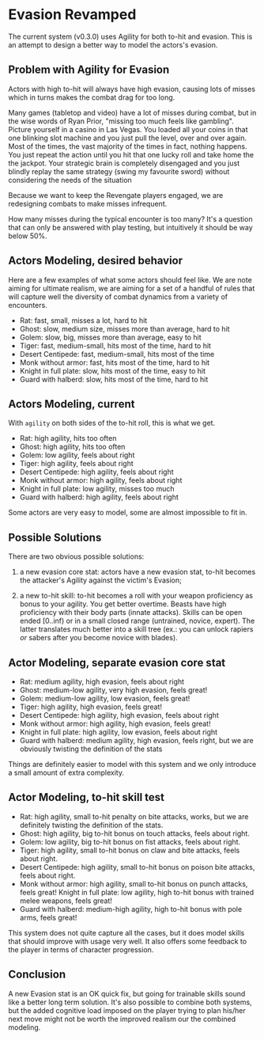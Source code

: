 Evasion Revamped
================

The current system (v0.3.0) uses Agility for both to-hit and evasion. This is an attempt to design a better way to model the actors's evasion. 

## Problem with Agility for Evasion

Actors with high to-hit will always have high evasion, causing lots of misses which in turns makes the combat drag for too long.

Many games (tabletop and video) have a lot of misses during combat, but in the wise words of Ryan Prior, "missing too much feels like gambling". Picture yourself in a casino in Las Vegas. You loaded all your coins in that one blinking slot machine and you just pull the level, over and over again. Most of the times, the vast majority of the times in fact, nothing happens. You just repeat the action until you hit that one lucky roll and take home the the jackpot. Your strategic brain is completely disengaged and you just blindly replay the same strategy (swing my favourite sword) without considering the needs of the situation

Because we want to keep the Revengate players engaged, we are redesigning combats to make misses infrequent.

How many misses during the typical encounter is too many? It's a question that can only be answered with play testing, but intuitively it should be way below 50%.


## Actors Modeling, desired behavior
Here are a few examples of what some actors should feel like. We are note aiming for ultimate realism, we are aiming for a set of a handful of rules that will capture well the diversity of combat dynamics from a variety of encounters.

* Rat: fast, small, misses a lot, hard to hit
* Ghost: slow, medium size, misses more than average, hard to hit
* Golem: slow, big, misses more than average, easy to hit
* Tiger: fast, medium-small, hits most of the time, hard to hit
* Desert Centipede: fast, medium-small, hits most of the time
* Monk without armor: fast, hits most of the time, hard to hit
* Knight in full plate: slow, hits most of the time, easy to hit
* Guard with halberd: slow, hits most of the time, hard to hit


## Actors Modeling, current
With `agility` on both sides of the to-hit roll, this is what we get.

* Rat: high agility, hits too often
* Ghost: high agility, hits too often
* Golem: low agility, feels about right
* Tiger: high agility, feels about right
* Desert Centipede: high agility, feels about right
* Monk without armor: high agility, feels about right
* Knight in full plate: low agility, misses too much
* Guard with halberd: high agility, feels about right

Some actors are very easy to model, some are almost impossible to fit in.


## Possible Solutions
There are two obvious possible solutions:

1) a new evasion core stat: actors have a new evasion stat, to-hit becomes the attacker's Agility against the victim's Evasion;

2) a new to-hit skill: to-hit becomes a roll with your weapon proficiency as bonus to your agility. You get better overtime. Beasts have high proficiency with their body parts (innate attacks). Skills can be open ended [0..inf) or in a small closed range (untrained, novice, expert). The latter translates much better into a skill tree (ex.: you can unlock rapiers *or* sabers after you become novice with blades).


## Actor Modeling, separate evasion core stat

* Rat: medium agility, high evasion, feels about right
* Ghost: medium-low agility, very high evasion, feels great!
* Golem: medium-low agility, low evasion, feels great!
* Tiger: high agility, high evasion, feels great!
* Desert Centipede: high agility, high evasion, feels about right
* Monk without armor: high agility, high evasion, feels great!
* Knight in full plate: high agility, low evasion, feels about right
* Guard with halberd: medium agility, high evasion, feels right, but we are obviously twisting the definition of the stats

Things are definitely easier to model with this system and we only introduce a small amount of extra complexity.


## Actor Modeling, to-hit skill test

* Rat: high agility, small to-hit penalty on bite attacks, works, but we are definitely twisting the definition of the stats.
* Ghost: high agility, big to-hit bonus on touch attacks, feels about right.
* Golem: low agility, big to-hit bonus on fist attacks, feels about right.
* Tiger: high agility, small to-hit bonus on claw and bite attacks, feels about right.
* Desert Centipede: high agility, small to-hit bonus on poison bite attacks, feels about right.
* Monk without armor: high agility, small to-hit bonus on punch attacks, feels great!
Knight in full plate: low agility, high to-hit bonus with trained melee weapons, feels great!
* Guard with halberd: medium-high agility, high to-hit bonus with pole arms, feels great!

This system does not quite capture all the cases, but it does model skills that should improve with usage very well. It also offers some feedback to the player in terms of character progression.


## Conclusion

A new Evasion stat is an OK quick fix, but going for trainable skills sound like a better long term solution. It's also possible to combine both systems, but the added cognitive load imposed on the player trying to plan his/her next move might not be worth the improved realism our the combined modeling.

